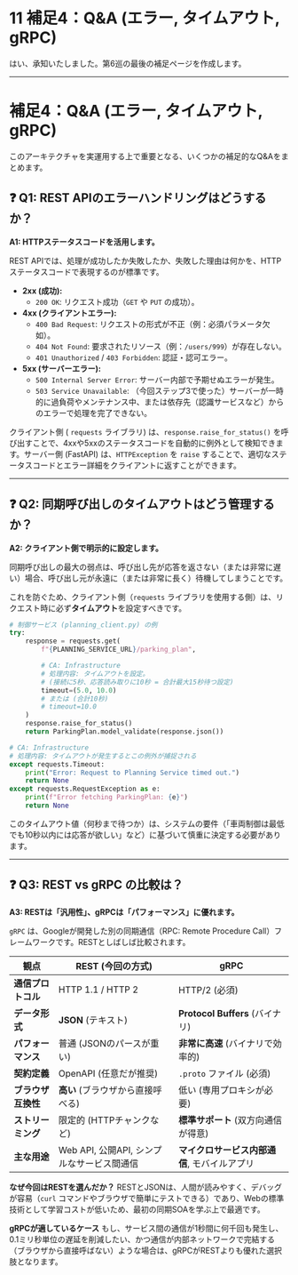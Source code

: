 # 11 補足4：Q&A (エラー, タイムアウト, gRPC)

はい、承知いたしました。第6巡の最後の補足ページを作成します。

---

# 補足4：Q&A (エラー, タイムアウト, gRPC)

このアーキテクチャを実運用する上で重要となる、いくつかの補足的なQ&Aをまとめます。

## ❓ Q1: REST APIのエラーハンドリングはどうするか？

**A1: HTTPステータスコードを活用します。**

REST APIでは、処理が成功したか失敗したか、失敗した理由は何かを、HTTPステータスコードで表現するのが標準です。

- **2xx (成功):**
    - `200 OK`: リクエスト成功（`GET` や `PUT` の成功）。
- **4xx (クライアントエラー):**
    - `400 Bad Request`: リクエストの形式が不正（例：必須パラメータ欠如）。
    - `404 Not Found`: 要求されたリソース（例：`/users/999`）が存在しない。
    - `401 Unauthorized` / `403 Forbidden`: 認証・認可エラー。
- **5xx (サーバーエラー):**
    - `500 Internal Server Error`: サーバー内部で予期せぬエラーが発生。
    - `503 Service Unavailable`: （今回ステップ3で使った）サーバーが一時的に過負荷やメンテナンス中、または依存先（認識サービスなど）からのエラーで処理を完了できない。

クライアント側 ( `requests` ライブラリ) は、`response.raise_for_status()` を呼び出すことで、4xxや5xxのステータスコードを自動的に例外として検知できます。サーバー側 (FastAPI) は、`HTTPException` を `raise` することで、適切なステータスコードとエラー詳細をクライアントに返すことができます。

---

## ❓ Q2: 同期呼び出しのタイムアウトはどう管理するか？

**A2: クライアント側で明示的に設定します。**

同期呼び出しの最大の弱点は、呼び出し先が応答を返さない（または非常に遅い）場合、呼び出し元が永遠に（または非常に長く）待機してしまうことです。

これを防ぐため、クライアント側（`requests` ライブラリを使用する側）は、リクエスト時に必ず**タイムアウト**を設定すべきです。

```python
# 制御サービス (planning_client.py) の例
try:
    response = requests.get(
        f"{PLANNING_SERVICE_URL}/parking_plan",

        # CA: Infrastructure
        # 処理内容: タイムアウトを設定。
        # (接続に5秒、応答読み取りに10秒 = 合計最大15秒待つ設定)
        timeout=(5.0, 10.0)
        # または (合計10秒)
        # timeout=10.0
    )
    response.raise_for_status()
    return ParkingPlan.model_validate(response.json())

# CA: Infrastructure
# 処理内容: タイムアウトが発生するとこの例外が捕捉される
except requests.Timeout:
    print("Error: Request to Planning Service timed out.")
    return None
except requests.RequestException as e:
    print(f"Error fetching ParkingPlan: {e}")
    return None

```

このタイムアウト値（何秒まで待つか）は、システムの要件（「車両制御は最低でも10秒以内には応答が欲しい」など）に基づいて慎重に決定する必要があります。

---

## ❓ Q3: REST vs gRPC の比較は？

**A3: RESTは「汎用性」、gRPCは「パフォーマンス」に優れます。**

`gRPC` は、Googleが開発した別の同期通信（RPC: Remote Procedure Call）フレームワークです。RESTとしばしば比較されます。

| 観点 | REST (今回の方式) | gRPC |
| --- | --- | --- |
| **通信プロトコル** | HTTP 1.1 / HTTP 2 | HTTP/2 (必須) |
| **データ形式** | **JSON** (テキスト) | **Protocol Buffers** (バイナリ) |
| **パフォーマンス** | 普通 (JSONのパースが重い) | **非常に高速** (バイナリで効率的) |
| **契約定義** | OpenAPI (任意だが推奨) | `.proto` ファイル (必須) |
| **ブラウザ互換性** | **高い** (ブラウザから直接呼べる) | 低い (専用プロキシが必要) |
| **ストリーミング** | 限定的 (HTTPチャンクなど) | **標準サポート** (双方向通信が得意) |
| **主な用途** | Web API, 公開API, シンプルなサービス間通信 | **マイクロサービス内部通信**, モバイルアプリ |

**なぜ今回はRESTを選んだか？**
RESTとJSONは、人間が読みやすく、デバッグが容易（`curl` コマンドやブラウザで簡単にテストできる）であり、Webの標準技術として学習コストが低いため、最初の同期SOAを学ぶ上で最適です。

**gRPCが適しているケース**
もし、サービス間の通信が1秒間に何千回も発生し、0.1ミリ秒単位の遅延を削減したい、かつ通信が内部ネットワークで完結する（ブラウザから直接呼ばない）ような場合は、gRPCがRESTよりも優れた選択肢となります。